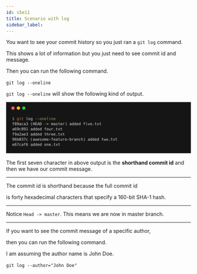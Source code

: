 ```yaml
---
id: s5e11
title: Scenario with log
sidebar_label:
---
```




You want to see your commit history so you just ran a `git log` command.

This shows a lot of information but you just need to see commit id and message.

Then you can run the following command.

`git log --oneline`


`git log --oneline` will show the following kind of output.

![xxx](https://raw.githubusercontent.com/ChickenKyiv/awesome-git-article/master/img/commands/01-log.png)

The first seven character in above output is the **shorthand commit id** and then we have our commit message.

---

The commit id is shorthand because the full commit id

is forty hexadecimal characters that specify a 160-bit SHA-1 hash.

---

Notice `Head -> master`.
This means we are now in master branch.


---

If you want to see the commit message of a specific author,

then you can run the following command.


I am assuming the author name is John Doe.

`git log --author="John Doe"`
